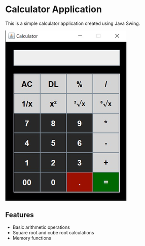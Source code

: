 # Calculator Application

This is a simple calculator application created using Java Swing.

![Calculator Image](Calculator-using-Swing.jpg)

## Features
- Basic arithmetic operations
- Square root and cube root calculations
- Memory functions
